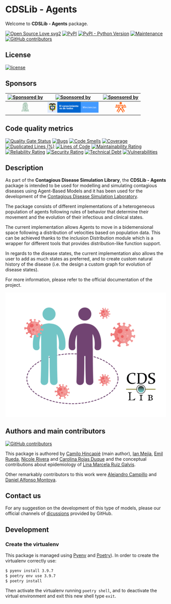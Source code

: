 # CDSLib - Agents

Welcome to **CDSLib - Agents** package.

[![Open Source Love svg2](https://badges.frapsoft.com/os/v2/open-source.svg?v=103)](https://github.com/ellerbrock/open-source-badges/)
[![PyPI](https://img.shields.io/pypi/v/cdslib-agents?color=color=%2310d510)](https://pypi.org/project/cdslib-agents/)
[![PyPI - Python Version](https://img.shields.io/pypi/pyversions/cdslib-agents?color=%2310d510)](https://pypi.org/project/cdslib-agents/)
[![Maintenance](https://img.shields.io/badge/Maintained%3F-yes-green.svg)](https://github.com/fenfisdi/cdslib_agents/graphs/commit-activity)
[![GitHub contributors](https://img.shields.io/github/contributors/fenfisdi/cdslib_agents)](https://github.com/fenfisdi/cdslib_agents/graphs/contributors)

## License

[![license](https://img.shields.io/github/license/fenfisdi/cdslib_agents)](./LICENSE)

## Sponsors

| [![Sponsored by](https://img.shields.io/badge/sponsored%20by-UdeA-yellow)](https://www.udea.edu.co/) | [![Sponsored by](https://img.shields.io/badge/sponsored%20by-minciencias-yellow)](https://minciencias.gov.co/) | [![Sponsored by](https://img.shields.io/badge/sponsored%20by-sena-yellow)](https://www.sena.edu.co/) |
| :---: | :---: | :---: |
| <img src="https://raw.githubusercontent.com/fenfisdi/cdslib_agents/2335693f162e3cca97f7bba8591db9b0076a3823/images/Escudo-UdeA.svg" alt="UdeA logo" height="34"> | <img src="https://raw.githubusercontent.com/fenfisdi/cdslib_agents/1755d1fc4e45e94fcdc4275709b93fdf4eabd5f2/images/Minciencias_Colombia.svg" alt="Minciencias logo" width="160" height="34"> | <img src="https://raw.githubusercontent.com/fenfisdi/cdslib_agents/2335693f162e3cca97f7bba8591db9b0076a3823/images/Sena_Colombia_logo.svg" alt="Sena logo" height="34"> |


## Code quality metrics

[![Quality Gate Status](https://sonarcloud.io/api/project_badges/measure?project=fenfisdi_cdslib_agents&metric=alert_status)](https://sonarcloud.io/summary/new_code?id=fenfisdi_cdslib_agents)
[![Bugs](https://sonarcloud.io/api/project_badges/measure?project=fenfisdi_cdslib_agents&metric=bugs)](https://sonarcloud.io/summary/new_code?id=fenfisdi_cdslib_agents)
[![Code Smells](https://sonarcloud.io/api/project_badges/measure?project=fenfisdi_cdslib_agents&metric=code_smells)](https://sonarcloud.io/summary/new_code?id=fenfisdi_cdslib_agents)
[![Coverage](https://sonarcloud.io/api/project_badges/measure?project=fenfisdi_cdslib_agents&metric=coverage)](https://sonarcloud.io/summary/new_code?id=fenfisdi_cdslib_agents)
[![Duplicated Lines (%)](https://sonarcloud.io/api/project_badges/measure?project=fenfisdi_cdslib_agents&metric=duplicated_lines_density)](https://sonarcloud.io/summary/new_code?id=fenfisdi_cdslib_agents)
[![Lines of Code](https://sonarcloud.io/api/project_badges/measure?project=fenfisdi_cdslib_agents&metric=ncloc)](https://sonarcloud.io/summary/new_code?id=fenfisdi_cdslib_agents)
[![Maintainability Rating](https://sonarcloud.io/api/project_badges/measure?project=fenfisdi_cdslib_agents&metric=sqale_rating)](https://sonarcloud.io/summary/new_code?id=fenfisdi_cdslib_agents)
[![Reliability Rating](https://sonarcloud.io/api/project_badges/measure?project=fenfisdi_cdslib_agents&metric=reliability_rating)](https://sonarcloud.io/summary/new_code?id=fenfisdi_cdslib_agents)
[![Security Rating](https://sonarcloud.io/api/project_badges/measure?project=fenfisdi_cdslib_agents&metric=security_rating)](https://sonarcloud.io/summary/new_code?id=fenfisdi_cdslib_agents)
[![Technical Debt](https://sonarcloud.io/api/project_badges/measure?project=fenfisdi_cdslib_agents&metric=sqale_index)](https://sonarcloud.io/summary/new_code?id=fenfisdi_cdslib_agents)
[![Vulnerabilities](https://sonarcloud.io/api/project_badges/measure?project=fenfisdi_cdslib_agents&metric=vulnerabilities)](https://sonarcloud.io/summary/new_code?id=fenfisdi_cdslib_agents)

## Description

As part of the **Contagious Disease Simulation Library**, the
**CDSLib - Agents** package is intended to be used for modelling and simulating
contagious diseases using Agent-Based Models and it has been used for the development
of the [Contagious Disease Simulation Laboratory](https://github.com/fenfisdi/cdslab).

The package consists of different implementations of a heterogeneous population
of agents following rules of behavior that determine their movement and the evolution
of their infectious and clinical states.

The current implementation allows Agents to move in a bidemensional space following
a distribution of velocities based on population data. This can be achieved thanks to
the inclusion Distribution module which is a wrapper for different tools that provides
distribution-like function support.

In regards to the disease states, the current implementation also allows the user to
add as much states as preferred, and to create custom natural history of the disease
(i.e. the design a custom graph for evolution of disease states).

For more information, please refer to the official documentation of the project.

![repo_logo](https://raw.githubusercontent.com/fenfisdi/cdslib_agents/main/images/CDSLib_agents_white-background.png "CDSLib - Agents Logo")

## Authors and main contributors

[![GitHub contributors](https://img.shields.io/github/contributors/fenfisdi/cdslib_agents)](https://github.com/fenfisdi/cdslib_agents/graphs/contributors)

This package is authored by 
[Camilo Hincapié](https://www.linkedin.com/in/camilo-hincapie-gutierrez/) (main author),
[Ian Mejía](https://github.com/IanMejia),
[Emil Rueda](https://www.linkedin.com/in/emil-rueda-424012207/),
[Nicole Rivera](https://github.com/nicolerivera1)
and
[Carolina Rojas Duque](https://github.com/carolinarojasd)
and the conceptual contributions about epidemiology of
[Lina Marcela Ruiz Galvis](mailto:lina.ruiz2@udea.edu.co).

Other remarkably contributors to this work were
[Alejandro Campillo](https://www.linkedin.com/in/alucardcampillo/)
and
[Daniel Alfonso Montoya](https://www.linkedin.com/in/daniel-montoya-ds/).




## Contact us

For any suggestion on the development of this type of models, please our official
channels of [dicussions](https://github.com/fenfisdi/cdslib_agents/discussions)
provided by GitHub.

## Development

### Create the virtualenv

This package is managed using [Pyenv](https://github.com/pyenv/pyenv) and 
[Poetry](https://python-poetry.org/docs/)). In order to create the
virtualenv correctly use:

```
$ pyenv install 3.9.7
$ poetry env use 3.9.7
$ poetry install
```

Then activate the virtualenv running `poetry shell`, and to deactivate the virtual
environment and exit this new shell type `exit`.
